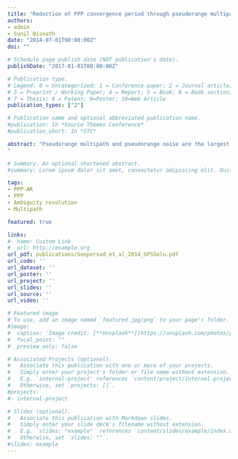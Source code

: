 ```yaml
---
title: "Reduction of PPP convergence period through pseudorange multipath and noise mitigation"
authors:
- admin 
- Sunil Bisnath
date: "2014-07-01T00:00:00Z"
doi: ""

# Schedule page publish date (NOT publication's date).
publishDate: "2017-01-01T00:00:00Z"

# Publication type.
# Legend: 0 = Uncategorized; 1 = Conference paper; 2 = Journal article;
# 3 = Preprint / Working Paper; 4 = Report; 5 = Book; 6 = Book section;
# 7 = Thesis; 8 = Patent; 9=Poster; 10=Web Article
publication_types: ["2"]

# Publication name and optional abbreviated publication name.
#publication: In *Source Themes Conference*
#publication_short: In *STC*

abstract: "Pseudorange multipath and pseudorange noise are the largest remaining unmanaged error sources in PPP. It is proposed that by reducing the effects of multipath and noise on the pseudorange observable, accurate estimates of carrier phase float ambiguities will be attained sooner, thus reducing the initial convergence period of PPP. Given the problem, this study seeks to improve mitigation of the pseudorange errors. The well-known multipath linear combination is used in two distinct ways: (1) to directly correct the raw pseudorange observables and (2) to stochastically de-weight the pseudorange observables. The improvements in the solution were calculated with respect to the conventional GPS PPP float solution, where the raw pseudorange observables were not modified or stochastically de-weighted. Corrections to the observables were made using the multipath linear combination from data obtained from the previous and same day. Minimal improvements were noted using the multipath observable from the previous day. Using the multipath observable from the same day was possible in real-time and postprocessing modes, showing an improvement in the rate of convergence for 48 and 57 % of the data, respectively. An improvement in the rate of convergence for 34 % of the data was observed when the pseudorange measurements were stochastically de-weighted using the multipath observable. Datasets with no improvements from directly correcting the raw pseudorange observables (43 %) or stochastically de-weighting the pseudorange observables (66 %) presented similar quality of results as the conventional PPP solution.
"

# Summary. An optional shortened abstract.
#summary: Lorem ipsum dolor sit amet, consectetur adipiscing elit. Duis posuere tellus ac convallis placerat. Proin tincidunt magna sed ex sollicitudin condimentum.

tags:
- PPP-AR
- PPP
- Ambiguity resolution
- Multipath

featured: true

links:
#- name: Custom Link
#  url: http://example.org
url_pdf: publications/Seepersad_et_al_2014_GPSSolu.pdf
url_code: ''
url_dataset: ''
url_poster: ''
url_project: ''
url_slides: ''
url_source: ''
url_video: ''

# Featured image
# To use, add an image named `featured.jpg/png` to your page's folder. 
#image:
#  caption: 'Image credit: [**Unsplash**](https://unsplash.com/photos/pLCdAaMFLTE)'
#  focal_point: ""
#  preview_only: false

# Associated Projects (optional).
#   Associate this publication with one or more of your projects.
#   Simply enter your project's folder or file name without extension.
#   E.g. `internal-project` references `content/project/internal-project/index.md`.
#   Otherwise, set `projects: []`.
#projects:
#- internal-project

# Slides (optional).
#   Associate this publication with Markdown slides.
#   Simply enter your slide deck's filename without extension.
#   E.g. `slides: "example"` references `content/slides/example/index.md`.
#   Otherwise, set `slides: ""`.
#slides: example
---
```


